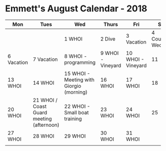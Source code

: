 # Emmett's August Calendar - 2018

|Mon|Tues|Wed|Thurs|Fri|Sat|Sun|
|---|---|---|---|---|---|---|
|   |   | 1 WHOI  | 2 Dive |3 Vacation  |4 Cousins' Wedding   | 5  |
| 6 Vacation  | 7 Vacation   | 8 WHOI - programming|9 WHOI - Vineyard  |10 WHOI - Vineyard   |11   |12   |
|13  WHOI  |14  WHOI  |15 WHOI - Meeting with Giorgio (morning)  |16 WHOI   |17 WHOI  |18   |19   |
|20  WHOI |21 WHOI / Coast Guard meeting (afternoon) |22 WHOI - Small boat training   |23 WHOI   |24 WHOI   |25   |26   |
|27  WHOI |28 WHOI   |29 WHOI   |30 WHOI   |31 WHOI   |   |   |
|   |   |   |   |   |   |   |
